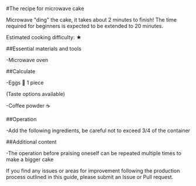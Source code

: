 #The recipe for microwave cake

Microwave "ding" the cake, it takes about 2 minutes to finish! The time required for beginners is expected to be extended to 20 minutes.

Estimated cooking difficulty: ★

##Essential materials and tools

-Microwave oven

##Calculate

-Eggs 🥚  1 piece

(Taste options available)

-Coffee powder ☕

##Operation

-Add the following ingredients, be careful not to exceed 3/4 of the container

##Additional content

-The operation before praising oneself can be repeated multiple times to make a bigger cake

If you find any issues or areas for improvement following the production process outlined in this guide, please submit an Issue or Pull request.